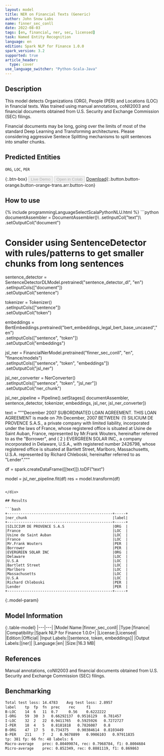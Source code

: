 ```yaml
---
layout: model
title: NER on Financial Texts (Generic)
author: John Snow Labs
name: finner_sec_conll
date: 2022-08-03
tags: [en, financial, ner, sec, licensed]
task: Named Entity Recognition
language: en
edition: Spark NLP for Finance 1.0.0
spark_version: 3.2
supported: true
article_header:
  type: cover
use_language_switcher: "Python-Scala-Java"
---
```


## Description

This model detects Organizations (ORG), People (PER) and Locations (LOC) in financial texts. Was trained using manual annotations, coNll2003 and financial documents obtained from U.S. Security and Exchange Commission (SEC) filings.

Financial documents may be long, going over the limits of most of the standard Deep Learning and Transforming architectures. Please considering aggressive Sentece Splitting mechanisms to split sentences into smaller chunks.

## Predicted Entities

`ORG`, `LOC`, `PER`

{:.btn-box}
<button class="button button-orange" disabled>Live Demo</button>
<button class="button button-orange" disabled>Open in Colab</button>
[Download](https://s3.amazonaws.com/auxdata.johnsnowlabs.com/finance/models/finner_sec_conll_en_1.0.0_3.2_1659538248238.zip){:.button.button-orange.button-orange-trans.arr.button-icon}

## How to use



<div class="tabs-box" markdown="1">
{% include programmingLanguageSelectScalaPythonNLU.html %}
```python
documentAssembler = DocumentAssembler()\
		.setInputCol("text")\
		.setOutputCol("document")

# Consider using SentenceDetector with rules/patterns to get smaller chunks from long sentences
sentence_detector = SentenceDetectorDLModel.pretrained("sentence_detector_dl", "en")\
    .setInputCols(["document"])\
    .setOutputCol("sentence")

tokenizer = Tokenizer()\
		.setInputCols(["sentence"])\
		.setOutputCol("token")
	
embeddings = BertEmbeddings.pretrained("bert_embeddings_legal_bert_base_uncased","en") \
    .setInputCols(["sentence", "token"]) \
    .setOutputCol("embeddings")
    
jsl_ner = FinancialNerModel.pretrained("finner_sec_conll", "en", "finance/models") \
		.setInputCols(["sentence", "token", "embeddings"]) \
		.setOutputCol("jsl_ner")

jsl_ner_converter = NerConverter() \
		.setInputCols(["sentence", "token", "jsl_ner"]) \
		.setOutputCol("ner_chunk")

jsl_ner_pipeline = Pipeline().setStages([
				documentAssembler,
				sentence_detector,
				tokenizer,
				embeddings,
				jsl_ner,
				jsl_ner_converter])

text = """December 2007 SUBORDINATED LOAN AGREEMENT. THIS LOAN AGREEMENT is made on 7th December, 2007 BETWEEN: (1) SILICIUM DE PROVENCE S.A.S., a private company with limited liability, incorporated under the laws of France, whose registered office is situated at Usine de Saint Auban, France, represented by Mr.Frank Wouters, hereinafter referred to as the "Borrower", and ( 2 ) EVERGREEN SOLAR INC., a company incorporated in Delaware, U.S.A., with registered number 2426798, whose registered office is situated at Bartlett Street, Marlboro, Massachusetts, U.S.A. represented by Richard Chleboski, hereinafter referred to as "Lender"."""

df = spark.createDataFrame([[text]]).toDF("text")

model = jsl_ner_pipeline.fit(df)
res = model.transform(df)

```

</div>

## Results

```bash
+------------------------------------------------+-----+
|ner_chunk                                       |label|
+------------------------------------------------+-----+
|SILICIUM DE PROVENCE S.A.S                      |ORG  |
|France                                          |LOC  |
|Usine de Saint Auban                            |LOC  |
|France                                          |LOC  |
|Mr.Frank Wouters                                |PER  |
|Borrower                                        |PER  |
|EVERGREEN SOLAR INC                             |ORG  |
|Delaware                                        |LOC  |
|U.S.A                                           |LOC  |
|Bartlett Street                                 |LOC  |
|Marlboro                                        |LOC  |
|Massachusetts                                   |LOC  |
|U.S.A                                           |LOC  |
|Richard Chleboski                               |PER  |
|Lender                                          |PER  |
+------------------------------------------------+-----+
```

{:.model-param}
## Model Information

{:.table-model}
|---|---|
|Model Name:|finner_sec_conll|
|Type:|finance|
|Compatibility:|Spark NLP for Finance 1.0.0+|
|License:|Licensed|
|Edition:|Official|
|Input Labels:|[sentence, token, embeddings]|
|Output Labels:|[ner]|
|Language:|en|
|Size:|16.3 MB|

## References

Manual annotations, coNll2003 and financial documents obtained from U.S. Security and Exchange Commission (SEC) filings.

## Benchmarking

```bash
Total test loss: 14.4783	Avg test loss: 2.8957
label	 tp	 fp	 fn	 prec	 rec	 f1
B-LOC	 14	 6	 11	 0.7	 0.56	 0.6222222
I-ORG	 59	 30	 3	 0.66292137	 0.9516129	 0.781457
I-LOC	 32	 2	 22	 0.9411765	 0.5925926	 0.7272727
I-PER	 18	 4	 5	 0.8181818	 0.7826087	 0.8
B-ORG	 47	 17	 5	 0.734375	 0.90384614	 0.8103449
B-PER	 211	 7	 2	 0.9678899	 0.9906103	 0.97911835
tp: 381 fp: 66 fn: 48 labels: 6
Macro-average	 prec: 0.80409074, rec: 0.7968784, f1: 0.8004684
Micro-average	 prec: 0.852349, rec: 0.8881119, f1: 0.869863
```